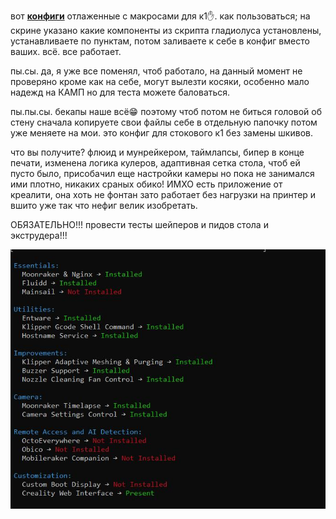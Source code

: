  
 
 
 вот  [**конфиги**](/version_config/1_3_2_20/) отлаженные с макросами для к1✋. как пользоваться; на скрине указано какие компоненты из скрипта гладиолуса установлены, устанавливаете по пунктам,  потом заливаете к себе в конфиг вместо ваших. всё. все работает. 

пы.сы. да, я уже все поменял, чтоб работало, на данный момент не проверяно кроме как на себе, могут вылезти косяки, особенно мало надежд на КАМП но для теста можете баловаться. 

пы.пы.сы. бекапы наше всё😁 поэтому чтоб потом не биться головой об стену сначала копируете свои файлы себе в отдельную папочку потом уже меняете на мои. это конфиг для стокового к1 без замены шкивов. 

что вы получите?  флюид и мунрейкером, таймлапсы, бипер в конце печати, изменена логика кулеров, адаптивная сетка стола, чтоб ей пусто было, присобачил еще настройки камеры но пока не занимался ими плотно, никаких сраных обико! ИМХО есть приложение от креалити, она хоть не фонтан зато работает без нагрузки на принтер и вшито уже так что нефиг велик изобретать.

ОБЯЗАТЕЛЬНО!!! провести тесты  шейперов и  пидов стола и экструдера!!!

![](config.jpg)